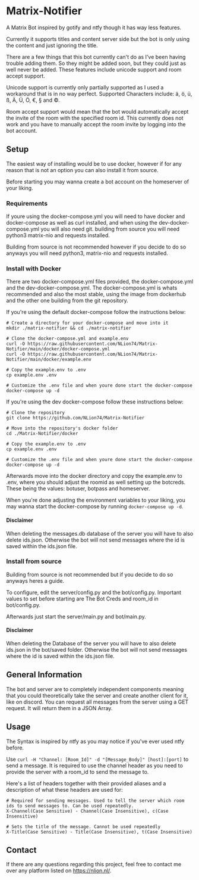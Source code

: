 # Matrix-Notifier
A Matrix Bot inspired by gotify and ntfy though it has way less features.

Currently it supports titles and content server side but the bot is only using the content and just ignoring the title.

There are a few things that this bot currently can't do as I've been having trouble adding them. So they might be added soon, but they could just as well never be added. These features include unicode support and room accept support.

Unicode support is currently only partially supported as I used a workaround that is in no way perfect. Supported Characters include: ä, ö, ü, ß, Ä, Ü, Ö, €, § and ©.

Room accept support would mean that the bot would automatically accept the invite of the room with the specified room id. This currently does not work and you have to manually accept the room invite by logging into the bot account.

## Setup

The easiest way of installing would be to use docker, however if for any reason that is not an option you can also install it from source.

Before starting you may wanna create a bot account on the homeserver of your liking.

### Requirements

If youre using the docker-compose.yml you will need to have docker and docker-compose as well as curl installed, and when using the dev-docker-compose.yml you will also need git. building from source you will need python3 matrix-nio and requests installed.

Building from source is not recommended however if you decide to do so anyways you will need python3, matrix-nio and requests installed.

### Install with Docker

There are two docker-compose.yml files provided, the docker-compose.yml and the dev-docker-compose.yml. The docker-compose.yml is whats recommended and also the most stable, using the image from dockerhub and the other one building from the git repository.

If you're using the default docker-compose follow the instructions below:
```
# Create a directory for your docker-compose and move into it
mkdir ./matrix-notifier && cd ./matrix-notifier

# Clone the docker-compose.yml and example.env
curl -O https://raw.githubusercontent.com/NLion74/Matrix-Notifier/main/docker/docker-compose.yml
curl -O https://raw.githubusercontent.com/NLion74/Matrix-Notifier/main/docker/example.env

# Copy the example.env to .env
cp example.env .env

# Customize the .env file and when youre done start the docker-compose
docker-compose up -d
```

If you're using the dev docker-compose follow these instructions below:
```
# Clone the repository
git clone https://github.com/NLion74/Matrix-Notifier

# Move into the repository's docker folder
cd ./Matrix-Notifier/docker

# Copy the example.env to .env
cp example.env .env

# Customize the .env file and when youre done start the docker-compose
docker-compose up -d
```

Afterwards move into the docker directory and copy the example.env to .env, where you should adjust the roomid as well setting up the botcreds. These being the values: botuser, botpass and homeserver. 

When you're done adjusting the environment variables to your liking, you may wanna start the docker-compose by running ```docker-compose up -d```.

#### Disclaimer

When deleting the messages.db database of the server you will have to also delete ids.json. Otherwise the bot will not send messages where the id is saved within the ids.json file.

### Install from source

Building from source is not recommended but if you decide to do so anyways heres a guide.

To configure, edit the server/config.py and the bot/config.py. Important values to set before starting are The Bot Creds and room_id in bot/config.py.

Afterwards just start the server/main.py and bot/main.py.

#### Disclaimer

When deleting the Database of the server you will have to also delete ids.json in the bot/saved folder. Otherwise the bot will not send messages where the id is saved within the ids.json file.

## General Information

The bot and server are to completely independent components meaning that you could theoretically take the server and create another client for it, like on discord. You can request all messages from the server using a GET request. It will return them in a JSON Array.

## Usage

The Syntax is inspired by ntfy as you may notice if you've ever used ntfy before.

Use ```curl -H "Channel: [Room_Id]" -d "[Message_Body]" [host]:[port]``` to send a message. It is required to use the channel header as you need to provide the server with a room_id to send the message to.

Here's a list of headers together with their provided aliases and a description of what these headers are used for:
```
# Required for sending messages. Used to tell the server which room ids to send messages to. Can be used repeatedly.
X-Channel(Case Sensitive) - Channel(Case Insensitive), c(Case Insensitive)

# Sets the title of the message. Cannot be used repeatedly
X-Title(Case Sensitive) - Title(Case Insensitive), t(Case Insensitive)
```

## Contact
If there are any questions regarding this project, feel free to contact me over any platform listed on https://nlion.nl/.
